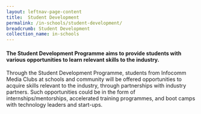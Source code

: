 ```yaml
---
layout: leftnav-page-content
title:  Student Development
permalink: /in-schools/student-development/
breadcrumb: Student Development
collection_name: in-schools
---
```


#### The Student Development Programme aims to provide students with various opportunities to learn relevant skills to the industry. 

Through the Student Development Programme, students from Infocomm Media Clubs at schools and community will be offered opportunities to acquire skills relevant to the industry, through partnerships with industry partners.  Such opportunities could be in the form of internships/mentorships, accelerated training programmes, and boot camps with technology leaders and start-ups.

